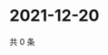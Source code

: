 # 2021-12-20

共 0 条

<!-- BEGIN WEIBO -->
<!-- 最后更新时间 Mon Dec 20 2021 08:42:17 GMT+0800 (China Standard Time) -->

<!-- END WEIBO -->
